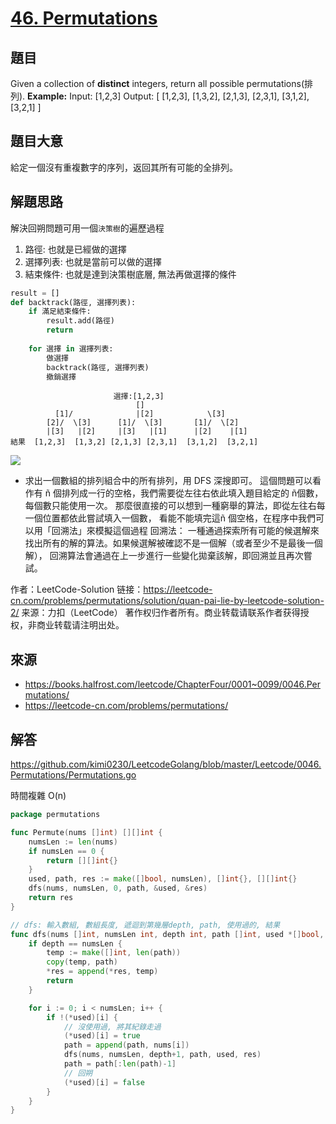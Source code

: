 # [46. Permutations](https://leetcode.com/problems/permutations/)

## 題目
Given a collection of **distinct** integers, return all possible permutations(排列).
**Example:**
    Input: [1,2,3]
    Output:
    [
      [1,2,3],
      [1,3,2],
      [2,1,3],
      [2,3,1],
      [3,1,2],
      [3,2,1]
    ]

## 題目大意
給定一個沒有重複數字的序列，返回其所有可能的全排列。

## 解題思路
解決回朔問題可用一個`決策樹`的遍歷過程
1. 路徑: 也就是已經做的選擇
2. 選擇列表: 也就是當前可以做的選擇
3. 結束條件: 也就是達到決策樹底層, 無法再做選擇的條件

```python
result = []
def backtrack(路徑, 選擇列表):
	if 滿足結束條件:
		result.add(路徑)
		return
	
	for 選擇 in 選擇列表:
		做選擇
		backtrack(路徑, 選擇列表)
		撤銷選擇
```
```
                       選擇:[1,2,3]
                            []
          [1]/              |[2]            \[3]
        [2]/  \[3]      [1]/  \[3]       [1]/  \[2]
        |[3]   |[2]     |[3]   |[1]      |[2]    |[1]   
結果  [1,2,3]  [1,3,2] [2,1,3] [2,3,1]  [3,1,2]  [3,2,1]
```
<!-- ![](/assets/leetcode/images/0046_permutations.png) -->
![](https://github.com/kimi0230/assets/blob/master/leetcode/images/0046_permutations.png?raw=true)

- 求出一個數組的排列組合中的所有排列，用 DFS 深搜即可。
這個問題可以看作有 ñ 個排列成一行的空格，我們需要從左往右依此填入題目給定的 ñ個數，每個數只能使用一次。
那麼很直接的可以想到一種窮舉的算法，即從左往右每一個位置都依此嘗試填入一個數，
看能不能填完這ñ 個空格，在程序中我們可以用「回溯法」來模擬這個過程
回溯法：
一種通過探索所有可能的候選解來找出所有的解的算法。如果候選解被確認不是一個解（或者至少不是最後一個解），
回溯算法會通過在上一步進行一些變化拋棄該解，即回溯並且再次嘗試。

作者：LeetCode-Solution
链接：https://leetcode-cn.com/problems/permutations/solution/quan-pai-lie-by-leetcode-solution-2/
来源：力扣（LeetCode）
著作权归作者所有。商业转载请联系作者获得授权，非商业转载请注明出处。

## 來源
* https://books.halfrost.com/leetcode/ChapterFour/0001~0099/0046.Permutations/
* https://leetcode-cn.com/problems/permutations/

## 解答
https://github.com/kimi0230/LeetcodeGolang/blob/master/Leetcode/0046.Permutations/Permutations.go


時間複雜 O(n)
```go
package permutations

func Permute(nums []int) [][]int {
	numsLen := len(nums)
	if numsLen == 0 {
		return [][]int{}
	}
	used, path, res := make([]bool, numsLen), []int{}, [][]int{}
	dfs(nums, numsLen, 0, path, &used, &res)
	return res
}

// dfs: 輸入數組, 數組長度, 遞迴到第幾層depth, path, 使用過的, 結果
func dfs(nums []int, numsLen int, depth int, path []int, used *[]bool, res *[][]int) {
	if depth == numsLen {
		temp := make([]int, len(path))
		copy(temp, path)
		*res = append(*res, temp)
		return
	}

	for i := 0; i < numsLen; i++ {
		if !(*used)[i] {
			// 沒使用過, 將其紀錄走過
			(*used)[i] = true
			path = append(path, nums[i])
			dfs(nums, numsLen, depth+1, path, used, res)
			path = path[:len(path)-1]
			// 回朔
			(*used)[i] = false
		}
	}
}
```